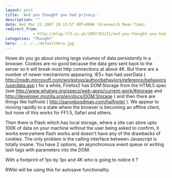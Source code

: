 ```yaml
---
layout: post
title: 'And you thought you had privacy.'
description: ""
date: Wed Mar 21 2007 20:13:57 GMT+0000 (Greenwich Mean Time)
redirect_from: 
            - http://blog.tfd.co.uk/2007/03/21/and-you-thought-you-had-privacy/
categories: "Thought"
hero: ../../../defaultHero.jpg
---
```

Howe do you go about storing large volumes of data persistently in a browser. Cookies are no good because the data gets sent back to the server so it will break most http connections at about 4K. But there are a number of newer mechanisms appearing. IE5+ has had userData ( http://msdn.microsoft.com/workshop/author/behaviors/reference/behaviors/userdata.asp ) for a while, Firefox2 has DOM:Storage from the HTML5 spec (see http://www.whatwg.org/specs/web-apps/current-work/#storage and http://developer.mozilla.org/en/docs/DOM:Storage ) and then there are things like halfnote ( http://aaronboodman.com/halfnote/ ). We appear to moving rapidly to a state where the browser is becoming an offline client, but none of this works for FF1.5, Safari and others.

Then there is Flash which has local storage, where a site can store upto 100K of data on your machine without the user being asked to confirm, it works everywhere flash works and doesn't have any of the drawbacks of cookies. The only problem is the calling interface between Javascript is totally insane. You have 2 options, an asynchronous event queue or writing lash tags with parameters into the DOM.

With a footprint of 1px by 1px and 4K who is going to notice it ?

RWiki will be using this for autosave functionality.
